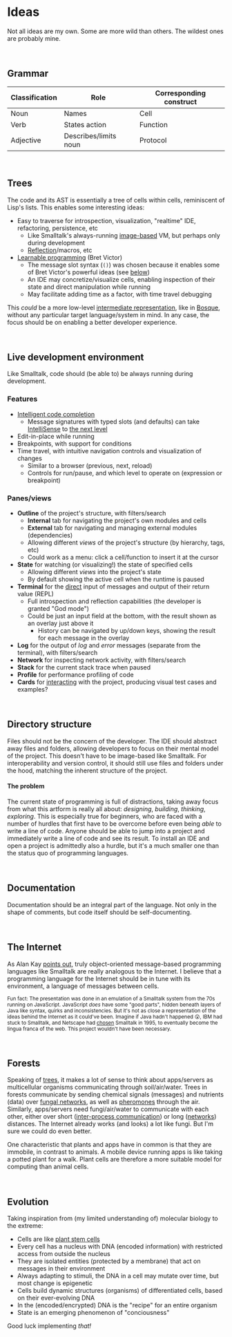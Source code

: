 # Ideas

Not all ideas are my own. Some are more wild than others. The wildest ones are probably mine.

<br/>

## Grammar

| Classification | Role                  | Corresponding construct  |
| -------------- | --------------------- | ------------------------ |
| Noun           | Names                 | Cell                     |
| Verb           | States action         | Function                 |
| Adjective      | Describes/limits noun | Protocol                 |

<br/>

## Trees

The code and its AST is essentially a tree of cells within cells, reminiscent of Lisp's lists. This enables some interesting ideas:

- Easy to traverse for introspection, visualization, "realtime" IDE, refactoring, persistence, etc
  - Like Smalltalk's always-running [image-based](https://en.wikipedia.org/wiki/Smalltalk#Image-based_persistence) VM, but perhaps only during development
  - [Reflection](https://en.wikipedia.org/wiki/Smalltalk#Reflection)/macros, etc
- [Learnable programming](http://worrydream.com/LearnableProgramming/) (Bret Victor)
  - The message slot syntax (`()`) was chosen because it enables some of Bret Victor's powerful ideas (see [below](#development-environment))
  - An IDE may concretize/visualize cells, enabling inspection of their state and direct manipulation while running
  - May facilitate adding time as a factor, with time travel debugging

This _could_ be a more low-level [intermediate representation](https://en.wikipedia.org/wiki/Intermediate_representation), like in [Bosque](https://github.com/microsoft/BosqueLanguage/), without any particular target language/system in mind. In any case, the focus should be on enabling a better developer experience.

<br/>

## Live development environment

Like Smalltalk, code should (be able to) be always running during development.

### Features

- [Intelligent code completion](https://en.wikipedia.org/wiki/Intelligent_code_completion)
  - Message signatures with typed slots (and defaults) can take [IntelliSense](https://code.visualstudio.com/docs/editor/intellisense) to [the next level](http://worrydream.com/LearnableProgramming/)
- Edit-in-place while running
- Breakpoints, with support for conditions
- Time travel, with intuitive navigation controls and visualization of changes
  - Similar to a browser (previous, next, reload)
  - Controls for run/pause, and which level to operate on (expression or breakpoint)

### Panes/views

  - **Outline** of the project's structure, with filters/search
    - **Internal** tab for navigating the project's own modules and cells
    - **External** tab for navigating and managing external modules (dependencies)
    - Allowing different _views_ of the project's structure (by hierarchy, tags, etc)
    - Could work as a menu: click a cell/function to insert it at the cursor
  - **State** for watching (or visualizing!) the state of specified cells
    - Allowing different _views_ into the project's state
    - By default showing the active cell when the runtime is paused
  - **Terminal** for the [direct](https://en.wikipedia.org/wiki/Direct_mode) input of messages and output of their return value (REPL)
    - Full introspection and reflection capabilities (the developer is granted "God mode")
    - Could be just an input field at the bottom, with the result shown as an overlay just above it
      - History can be navigated by up/down keys, showing the result for each message in the overlay
  - **Log** for the output of _log_ and _error_ messages (separate from the terminal), with filters/search
  - **Network** for inspecting network activity, with filters/search
  - **Stack** for the current stack trace when paused
  - **Profile** for performance profiling of code
  - **Cards** for [interacting](https://github.com/bhauman/devcards) with the project, producing visual test cases and examples?

<br/>

## Directory structure

Files should not be the concern of the developer. The IDE should abstract away files and folders, allowing developers to focus on their mental model of the project. This doesn't have to be image-based like Smalltalk. For interoperability and version control, it should still use files and folders under the hood, matching the inherent structure of the project.

#### The problem

The current state of programming is full of distractions, taking away focus from what this artform is really all about: _designing_, _building_, _thinking_, _exploring_. This is especially true for beginners, who are faced with a number of hurdles that first have to be overcome before even being _able_ to write a line of code. Anyone should be able to jump into a project and immediately write a line of code and see its result. To install an IDE and open a project is admittedly also a hurdle, but it's a much smaller one than the status quo of programming languages.

<br/>

## Documentation

Documentation should be an integral part of the language. Not only in the shape of comments, but code itself should be self-documenting.

<br/>

## The Internet

As Alan Kay [points out](https://www.youtube.com/watch?v=AnrlSqtpOkw#t=2m56s), truly object-oriented message-based programming languages like Smalltalk are really analogous to the Internet. I believe that a programming language for the Internet should be in tune with its environment, a language of messages between cells.

<sub>Fun fact: The presentation was done in an emulation of a Smalltalk system from the 70s running on JavaScript. JavaScript _does_ have some "good parts", hidden beneath layers of Java like syntax, quirks and inconsistencies. But it's not as close a representation of the ideas behind the Internet as it could've been. Imagine if Java hadn't happened 😲, IBM had stuck to Smalltalk, and Netscape had [chosen](https://en.wikipedia.org/wiki/JavaScript#Creation_at_Netscape) Smalltalk in 1995, to eventually become the lingua franca of the web. This project wouldn't have been necessary.</sub>

<br/>

## Forests

Speaking of [trees](#trees), it makes a lot of sense to think about apps/servers as multicellular organisms communicating through soil/air/water. Trees in forests communicate by sending chemical signals (messages) and nutrients (data) over [fungal networks](https://en.wikipedia.org/wiki/Mycorrhiza), as well as [pheromones](https://en.wikipedia.org/wiki/Pheromone) through the air. Similarly, apps/servers need fungi/air/water to communicate with each other, either over short ([inter-process communication](https://en.wikipedia.org/wiki/Inter-process_communication)) or long ([networks](https://en.wikipedia.org/wiki/Computer_network)) distances. The Internet already works (and looks) a lot like fungi. But I'm sure we could do even better.

One characteristic that plants and apps have in common is that they are immobile, in contrast to animals. A mobile device running apps is like taking a potted plant for a walk. Plant cells are therefore a more suitable model for computing than animal cells.

<br/>

## Evolution

Taking inspiration from (my limited understanding of) molecular biology to the extreme:

- Cells are like [plant stem cells](https://en.wikipedia.org/wiki/Plant_stem_cell)
- Every cell has a nucleus with DNA (encoded information) with restricted access from outside the nucleus
- They are isolated entities (protected by a membrane) that act on messages in their environment
- Always adapting to stimuli, the DNA in a cell may mutate over time, but most change is epigenetic
- Cells build dynamic structures (organisms) of differentiated cells, based on their ever-evolving DNA
- In the (encoded/encrypted) DNA is the "recipe" for an entire organism
- State is an emerging phenomenon of "conciousness"

Good luck implementing _that!_

